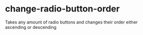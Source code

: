 # change-radio-button-order

Takes any amount of radio buttons and changes their order either ascending or descending
